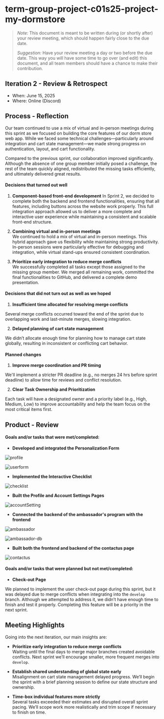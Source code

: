 # term-group-project-c01s25-project-my-dormstore

 > _Note:_ This document is meant to be written during (or shortly after) your review meeting, which should happen fairly close to the due date.      
 >      
 > _Suggestion:_ Have your review meeting a day or two before the due date. This way you will have some time to go over (and edit) this document, and all team members should have a chance to make their contribution.


## Iteration 2 - Review & Retrospect

 * When: June 15, 2025
 * Where: Online (Discord)

## Process - Reflection

Our team continued to use a mix of virtual and in-person meetings during this sprint as we focused on building the core features of our dorm store web app. While we faced some technical challenges—particularly around integration and cart state management—we made strong progress on authentication, layout, and cart functionality.

Compared to the previous sprint, our collaboration improved significantly. Although the absence of one group member initially posed a challenge, the rest of the team quickly aligned, redistributed the missing tasks efficiently, and ultimately delivered great results.


#### Decisions that turned out well

1. **Component-based front-end development**
In Sprint 2, we decided to complete both the backend and frontend functionalities, ensuring that all features, including buttons across the website work properly. This full integration approach allowed us to deliver a more complete and interactive user experience while maintaining a consistent and scalable front-end structure.

2. **Combining virtual and in-person meetings**  
We continued to hold a mix of virtual and in-person meetings. This hybrid approach gave us flexibility while maintaining strong productivity. In-person sessions were particularly effective for debugging and integration, while virtual stand-ups ensured consistent coordination.

3.  **Prioritize early integration to reduce merge conflicts**  
We successfully completed all tasks except those assigned to the missing group member. We merged all remaining work, committed the final functionalities to GitHub, and delivered a complete demo presentation.



#### Decisions that did not turn out as well as we hoped

1. **Insufficient time allocated for resolving merge conflicts**  

Several merge conflicts occurred toward the end of the sprint due to overlapping work and last-minute merges, slowing integration.

2. **Delayed planning of cart state management**  

We didn’t allocate enough time for planning how to manage cart state globally, resulting in inconsistent or conflicting cart behavior.


#### Planned changes

1. **Improve merge coordination and PR timing**  

We'll implement a stricter PR deadline (e.g., no merges 24 hrs before sprint deadline) to allow time for reviews and conflict resolution.

2. **Clear Task Ownership and Prioritization**

Each task will have a designated owner and a priority label (e.g., High, Medium, Low) to improve accountability and help the team focus on the most critical items first.

## Product - Review

#### Goals and/or tasks that were met/completed:

- **Developed and integrated the Personalization Form**

![profile](./images/profile.png)

![userform](./images/userForm.png)

- **Implemented the Interactive Checklist**

![checklist](./images/checklist.png)


- **Built the Profile and Account Settings Pages**

![accountSetting](./images/accountSetting.png)

- **Connected the backend of the ambassador's program with the frontend**

![ambassador](./images/ambassador.png)

![ambassador-db](./images/ambassador-db.png)

- **Built both the frontend and backend of the contactus page**

![contactus](./images/contact-us.png)






#### Goals and/or tasks that were planned but not met/completed:


- **Check-out Page**  

We planned to implement the user check-out page during this sprint, but it was delayed due to merge conflicts when integrating into the `develop` branch. Although we attempted to address it, we didn’t have enough time to finish and test it properly. Completing this feature will be a priority in the next sprint.


## Meeting Highlights

Going into the next iteration, our main insights are:

- **Prioritize early integration to reduce merge conflicts**  
  Waiting until the final days to merge major branches created avoidable conflicts. Next sprint we’ll encourage smaller, more frequent merges into `develop`.

- **Establish shared understanding of global state early**  
  Misalignment on cart state management delayed progress. We’ll begin the sprint with a brief planning session to define our state structure and ownership.

- **Time-box individual features more strictly**  
  Several tasks exceeded their estimates and disrupted overall sprint pacing. We’ll scope work more realistically and trim scope if necessary to finish on time.


